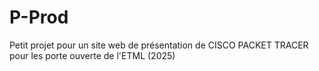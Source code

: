 # P-Prod
Petit projet pour un site web de présentation de CISCO PACKET TRACER pour les porte ouverte de l'ETML (2025)
